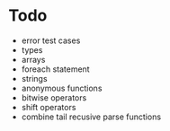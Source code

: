 # Todo
* error test cases
* types
* arrays
* foreach statement
* strings
* anonymous functions
* bitwise operators
* shift operators
* combine tail recusive parse functions